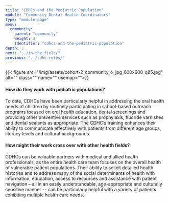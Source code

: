 ```yaml
---
title: "CDHCs and the Pediatric Population"
module: "Community Dental Health Coordinators"
type: "module-page"
menu:
  community:
    parent: "community"
    weight: 3
    identifier: "cdhcs-and-the-pediatric-population"
depth: 3
next: "../in-the-field/"
previous: "../cdhc-roles/"
---
```

<div class="pageblock right img-polaroid img-rounded">
<div class="caption">
</div>
{{< figure src="/img/assets/cohort-2_community_o_jpg_600x600_q85.jpg" alt="" class="" name="" usemap="">}}</div><div class="pageblock"><h4>How do they work with pediatric populations?</h4>
<p>To date, CDHCs have been particularly helpful in addressing the oral health needs of children by routinely participating in school-based outreach programs focused on oral health education, dental screenings and providing other preventive services such as prophylaxis, fluoride varnishes and dental sealants as appropriate. The CDHC’s training enhances their ability to communicate effectively with patients from different age groups, literacy levels and cultural backgrounds.   </p>
<h4>How might their work cross over with other health fields?</h4>
<p>CDHCs can be valuable partners with medical and allied health professionals, as the entire health care team focuses on the overall health of vulnerable patient populations. Their  ability to solicit detailed health histories and to address many of the social determinants of health with information, education, access to resources and assistance with patient navigation – all in an easily understandable, age-appropriate and culturally sensitive manner -- can be particularly helpful with a variety of  patients exhibiting multiple health care needs. </p>
</div>